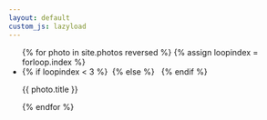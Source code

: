```yaml
---
layout: default
custom_js: lazyload
---
```

<div class="photo-list">
	<ul>
	  {% for photo in site.photos reversed %}
	  {% assign loopindex = forloop.index %}
	    <li>
	    	{% if loopindex < 3 %}
	    		<img src="/img/photos/{{ photo.image }}" alt="">
	    	{% else %}
	    		<img class="lazyload" data-src="/img/photos/{{ photo.image }}" alt="">
		    	<noscript>
		    		<img src="/img/photos/{{ photo.image }}" alt="">
		    	</noscript>
	    	{% endif %}
	    	<p class="photo-caption">{{ photo.title }}</p>
	    </li>
	  {% endfor %}
	</ul>
</div>